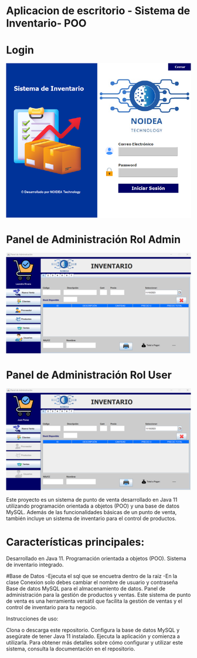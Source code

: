 # Aplicacion de escritorio - Sistema de Inventario- POO

# Login
![](https://github.com/LeoR22/SistemaInventario/blob/main/Login.png)

# Panel de Administración Rol Admin
![](https://github.com/LeoR22/SistemaInventario/blob/main/Panel-Admin.png)

# Panel de Administración Rol User
![](https://github.com/LeoR22/SistemaInventario/blob/main/Panel-User.png)

Este proyecto es un sistema de punto de venta desarrollado en Java 11 utilizando programación orientada a objetos (POO) y una base de datos MySQL. Además de las funcionalidades básicas de un punto de venta, también incluye un sistema de inventario para el control de productos.

# Características principales:

Desarrollado en Java 11.
Programación orientada a objetos (POO).
Sistema de inventario integrado.

#Base de Datos
-Ejecuta el sql que se encuetra dentro de la raiz
-En la clase Conexion solo debes cambiar el nombre de usuario y contraseña
Base de datos MySQL para el almacenamiento de datos.
Panel de administración para la gestión de productos y ventas.
Este sistema de punto de venta es una herramienta versátil que facilita la gestión de ventas y el control de inventario para tu negocio.

Instrucciones de uso:

Clona o descarga este repositorio.
Configura la base de datos MySQL y asegúrate de tener Java 11 instalado.
Ejecuta la aplicación y comienza a utilizarla.
Para obtener más detalles sobre cómo configurar y utilizar este sistema, consulta la documentación en el repositorio.
